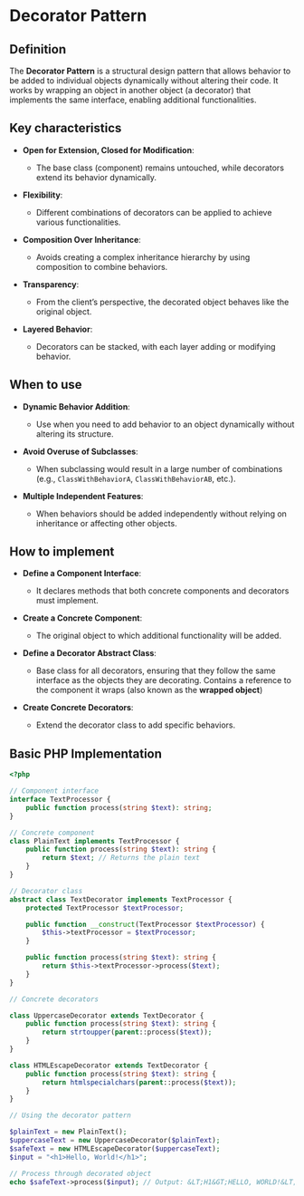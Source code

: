 # **Decorator Pattern**

## **Definition** 

The **Decorator Pattern** is a structural design pattern that allows behavior to be added to individual objects dynamically without altering their code. It works by wrapping an object in another object (a decorator) that implements the same interface, enabling additional functionalities.

## **Key characteristics** 

- **Open for Extension, Closed for Modification**:
    
    - The base class (component) remains untouched, while decorators extend its behavior dynamically.
- **Flexibility**:
    
    - Different combinations of decorators can be applied to achieve various functionalities.
- **Composition Over Inheritance**:
    
    - Avoids creating a complex inheritance hierarchy by using composition to combine behaviors.
- **Transparency**:
    
    - From the client’s perspective, the decorated object behaves like the original object.
- **Layered Behavior**:
    
    - Decorators can be stacked, with each layer adding or modifying behavior.

## **When to use** 

- **Dynamic Behavior Addition**:
    
    - Use when you need to add behavior to an object dynamically without altering its structure.
- **Avoid Overuse of Subclasses**:
    
    - When subclassing would result in a large number of combinations (e.g., `ClassWithBehaviorA`, `ClassWithBehaviorAB`, etc.).
- **Multiple Independent Features**:
    
    - When behaviors should be added independently without relying on inheritance or affecting other objects.

## **How to implement** 

- **Define a Component Interface**:
    
    - It declares methods that both concrete components and decorators must implement.
- **Create a Concrete Component**:
    
    - The original object to which additional functionality will be added.
- **Define a Decorator Abstract Class**:
    
    - Base class for all decorators, ensuring that they follow the same interface as the objects they are decorating. Contains a reference to the component it wraps (also known as the **wrapped object**)
- **Create Concrete Decorators**:
    
    - Extend the decorator class to add specific behaviors.

## **Basic PHP Implementation**

```php
<?php 

// Component interface
interface TextProcessor {
    public function process(string $text): string;
}

// Concrete component
class PlainText implements TextProcessor {
    public function process(string $text): string {
        return $text; // Returns the plain text
    }
}

// Decorator class
abstract class TextDecorator implements TextProcessor {
    protected TextProcessor $textProcessor;

    public function __construct(TextProcessor $textProcessor) {
        $this->textProcessor = $textProcessor;
    }

    public function process(string $text): string {
        return $this->textProcessor->process($text);
    }
}

// Concrete decorators

class UppercaseDecorator extends TextDecorator {
    public function process(string $text): string {
        return strtoupper(parent::process($text));
    }
}

class HTMLEscapeDecorator extends TextDecorator {
    public function process(string $text): string {
        return htmlspecialchars(parent::process($text));
    }
}

// Using the decorator pattern

$plainText = new PlainText();
$uppercaseText = new UppercaseDecorator($plainText);
$safeText = new HTMLEscapeDecorator($uppercaseText);
$input = "<h1>Hello, World!</h1>";

// Process through decorated object
echo $safeText->process($input); // Output: &LT;H1&GT;HELLO, WORLD!&LT;/H1&GT;

```
